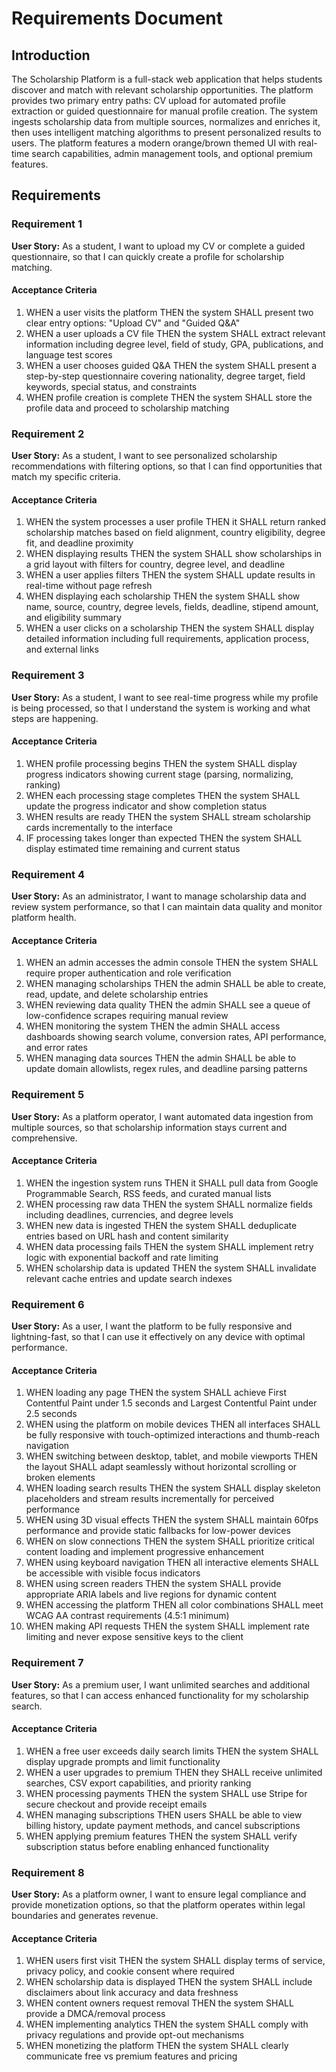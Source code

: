 # Requirements Document

## Introduction

The Scholarship Platform is a full-stack web application that helps students discover and match with relevant scholarship opportunities. The platform provides two primary entry paths: CV upload for automated profile extraction or guided questionnaire for manual profile creation. The system ingests scholarship data from multiple sources, normalizes and enriches it, then uses intelligent matching algorithms to present personalized results to users. The platform features a modern orange/brown themed UI with real-time search capabilities, admin management tools, and optional premium features.

## Requirements

### Requirement 1

**User Story:** As a student, I want to upload my CV or complete a guided questionnaire, so that I can quickly create a profile for scholarship matching.

#### Acceptance Criteria

1. WHEN a user visits the platform THEN the system SHALL present two clear entry options: "Upload CV" and "Guided Q&A"
2. WHEN a user uploads a CV file THEN the system SHALL extract relevant information including degree level, field of study, GPA, publications, and language test scores
3. WHEN a user chooses guided Q&A THEN the system SHALL present a step-by-step questionnaire covering nationality, degree target, field keywords, special status, and constraints
4. WHEN profile creation is complete THEN the system SHALL store the profile data and proceed to scholarship matching

### Requirement 2

**User Story:** As a student, I want to see personalized scholarship recommendations with filtering options, so that I can find opportunities that match my specific criteria.

#### Acceptance Criteria

1. WHEN the system processes a user profile THEN it SHALL return ranked scholarship matches based on field alignment, country eligibility, degree fit, and deadline proximity
2. WHEN displaying results THEN the system SHALL show scholarships in a grid layout with filters for country, degree level, and deadline
3. WHEN a user applies filters THEN the system SHALL update results in real-time without page refresh
4. WHEN displaying each scholarship THEN the system SHALL show name, source, country, degree levels, fields, deadline, stipend amount, and eligibility summary
5. WHEN a user clicks on a scholarship THEN the system SHALL display detailed information including full requirements, application process, and external links

### Requirement 3

**User Story:** As a student, I want to see real-time progress while my profile is being processed, so that I understand the system is working and what steps are happening.

#### Acceptance Criteria

1. WHEN profile processing begins THEN the system SHALL display progress indicators showing current stage (parsing, normalizing, ranking)
2. WHEN each processing stage completes THEN the system SHALL update the progress indicator and show completion status
3. WHEN results are ready THEN the system SHALL stream scholarship cards incrementally to the interface
4. IF processing takes longer than expected THEN the system SHALL display estimated time remaining and current status

### Requirement 4

**User Story:** As an administrator, I want to manage scholarship data and review system performance, so that I can maintain data quality and monitor platform health.

#### Acceptance Criteria

1. WHEN an admin accesses the admin console THEN the system SHALL require proper authentication and role verification
2. WHEN managing scholarships THEN the admin SHALL be able to create, read, update, and delete scholarship entries
3. WHEN reviewing data quality THEN the admin SHALL see a queue of low-confidence scrapes requiring manual review
4. WHEN monitoring the system THEN the admin SHALL access dashboards showing search volume, conversion rates, API performance, and error rates
5. WHEN managing data sources THEN the admin SHALL be able to update domain allowlists, regex rules, and deadline parsing patterns

### Requirement 5

**User Story:** As a platform operator, I want automated data ingestion from multiple sources, so that scholarship information stays current and comprehensive.

#### Acceptance Criteria

1. WHEN the ingestion system runs THEN it SHALL pull data from Google Programmable Search, RSS feeds, and curated manual lists
2. WHEN processing raw data THEN the system SHALL normalize fields including deadlines, currencies, and degree levels
3. WHEN new data is ingested THEN the system SHALL deduplicate entries based on URL hash and content similarity
4. WHEN data processing fails THEN the system SHALL implement retry logic with exponential backoff and rate limiting
5. WHEN scholarship data is updated THEN the system SHALL invalidate relevant cache entries and update search indexes

### Requirement 6

**User Story:** As a user, I want the platform to be fully responsive and lightning-fast, so that I can use it effectively on any device with optimal performance.

#### Acceptance Criteria

1. WHEN loading any page THEN the system SHALL achieve First Contentful Paint under 1.5 seconds and Largest Contentful Paint under 2.5 seconds
2. WHEN using the platform on mobile devices THEN all interfaces SHALL be fully responsive with touch-optimized interactions and thumb-reach navigation
3. WHEN switching between desktop, tablet, and mobile viewports THEN the layout SHALL adapt seamlessly without horizontal scrolling or broken elements
4. WHEN loading search results THEN the system SHALL display skeleton placeholders and stream results incrementally for perceived performance
5. WHEN using 3D visual effects THEN the system SHALL maintain 60fps performance and provide static fallbacks for low-power devices
6. WHEN on slow connections THEN the system SHALL prioritize critical content loading and implement progressive enhancement
7. WHEN using keyboard navigation THEN all interactive elements SHALL be accessible with visible focus indicators
8. WHEN using screen readers THEN the system SHALL provide appropriate ARIA labels and live regions for dynamic content
9. WHEN accessing the platform THEN all color combinations SHALL meet WCAG AA contrast requirements (4.5:1 minimum)
10. WHEN making API requests THEN the system SHALL implement rate limiting and never expose sensitive keys to the client

### Requirement 7

**User Story:** As a premium user, I want unlimited searches and additional features, so that I can access enhanced functionality for my scholarship search.

#### Acceptance Criteria

1. WHEN a free user exceeds daily search limits THEN the system SHALL display upgrade prompts and limit functionality
2. WHEN a user upgrades to premium THEN they SHALL receive unlimited searches, CSV export capabilities, and priority ranking
3. WHEN processing payments THEN the system SHALL use Stripe for secure checkout and provide receipt emails
4. WHEN managing subscriptions THEN users SHALL be able to view billing history, update payment methods, and cancel subscriptions
5. WHEN applying premium features THEN the system SHALL verify subscription status before enabling enhanced functionality

### Requirement 8

**User Story:** As a platform owner, I want to ensure legal compliance and provide monetization options, so that the platform operates within legal boundaries and generates revenue.

#### Acceptance Criteria

1. WHEN users first visit THEN the system SHALL display terms of service, privacy policy, and cookie consent where required
2. WHEN scholarship data is displayed THEN the system SHALL include disclaimers about link accuracy and data freshness
3. WHEN content owners request removal THEN the system SHALL provide a DMCA/removal process
4. WHEN implementing analytics THEN the system SHALL comply with privacy regulations and provide opt-out mechanisms
5. WHEN monetizing the platform THEN the system SHALL clearly communicate free vs premium features and pricing